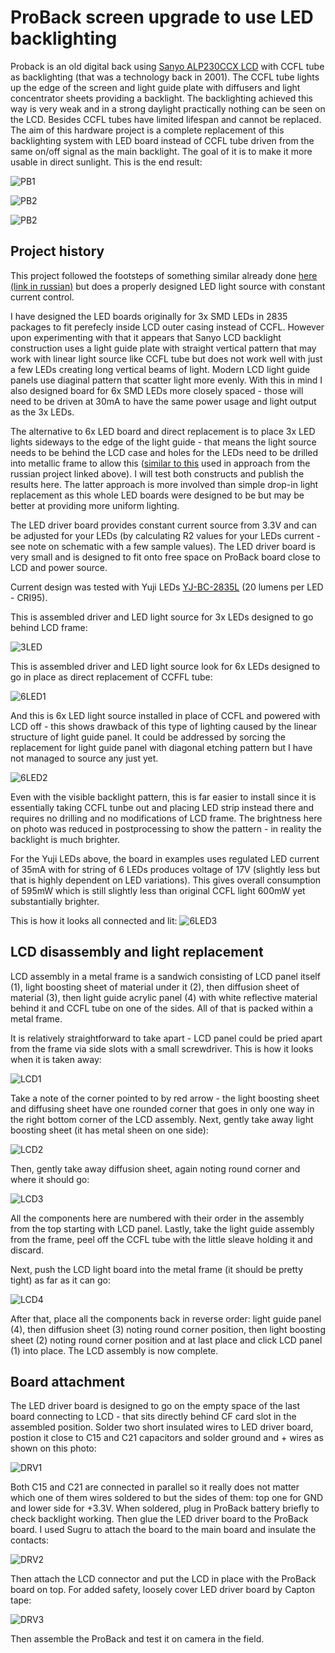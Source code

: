 # ProBack screen upgrade to use LED backlighting

Proback is an old digital back using [Sanyo ALP230CCX LCD](Ref/ALP230CCX.pdf) with CCFL tube as backlighting (that was a technology back in 2001). The CCFL tube lights up the edge of the screen and light guide plate with diffusers and light concentrator sheets providing a backlight. The backlighting achieved this way is very weak and in a strong daylight practically nothing can be seen on the LCD. Besides CCFL tubes have limited lifespan and cannot be replaced. The aim of this hardware project is a complete replacement of this backlighting system with LED board instead of CCFL tube driven from the same on/off signal as the main backlight. The goal of it is to make it more usable in direct sunlight. This is the end result:

![PB1](Ref/PB-230713-003.jpg)

![PB2](Ref/PB-230713-004.jpg)

![PB2](Ref/PB-230713-002.jpg)


## Project history

This project followed the footsteps of something similar already done [here (link in russian)](https://web.archive.org/web/20171017015512/http://wowcamera.info/viewtopic.php?f=18&t=815&sid=7ef8761ab0095eecd0e935a0096e5fdd&start=740) but does a properly designed LED light source with constant current control.

I have designed the LED boards originally for 3x SMD LEDs in 2835 packages to fit perefecly inside LCD outer casing instead of CCFL. However upon experimenting with that it appears that Sanyo LCD backlight construction uses a light guide plate with straight vertical pattern that may work with linear light source like CCFL tube but does not work well with just a few LEDs creating long vertical beams of light. Modern LCD light guide panels use diaginal pattern that scatter light more evenly. With this in mind I also designed board for 6x SMD LEDs more closely spaced - those will need to be driven at 30mA to have the same power usage and light output as the 3x LEDs.

The alternative to 6x LED board and direct replacement is to place 3x LED lights sideways to the edge of the light guide - that means the light source needs to be behind the LCD case and holes for the LEDs need to be drilled into metallic frame to allow this ([similar to this](https://web.archive.org/web/20171021101310if_/http://wowcamera.info/download/file.php?id=11161&sid=97ba8f0b739cfa263edd7aab8cd7707e) used in approach from the russian project linked above). I will test both constructs and publish the results here. The latter approach is more involved than simple drop-in light replacement as this whole LED boards were designed to be but may be better at providing more uniform lighting.

The LED driver board provides constant current source from 3.3V and can be adjusted for your LEDs (by calculating R2 values for your LEDs current - see note on schematic with a few sample values). The LED driver board is very small and is designed to fit onto free space on ProBack board close to LCD and power source.

Current design was tested with Yuji LEDs [YJ-BC-2835L](https://www.yujiintl.com/bc-2835l-0-2w/) (20 lumens per LED - CRI95).

This is assembled driver and LED light source for 3x LEDs designed to go behind LCD frame:

![3LED](Ref/LED-230708-003.jpg)

This is assembled driver and LED light source look for 6x LEDs designed to go in place as direct replacement of CCFFL tube:

![6LED1](Ref/LED-230708-001.jpg)

And this is 6x LED light source installed in place of CCFL and powered with LCD off - this shows drawback of this type of lighting caused by the linear structure of light guide panel. It could be addressed by sorcing the replacement for light guide panel with diagonal etching pattern but I have not managed to source any just yet.

![6LED2](Ref/LED-230708-002.jpg)

Even with the visible backlight pattern, this is far easier to install since it is essentially taking CCFL tunbe out and placing LED strip instead there and requires no drilling and no modifications of LCD frame. The brightness here on photo was reduced in postprocessing to show the pattern - in reality the backlight is much brighter.

For the Yuji LEDs above, the board in examples uses regulated LED current of 35mA with for string of 6 LEDs produces voltage of 17V (slightly less but that is highly dependent on LED variations). This gives overall consumption of 595mW which is still slightly less than original CCFL light 600mW yet substantially brighter.

This is how it looks all connected and lit:
![6LED3](Ref/LED-230712-001.jpg)

## LCD disassembly and light replacement

LCD assembly in a metal frame is a sandwich consisting of LCD panel itself (1), light boosting sheet of material under it (2), then diffusion sheet of material (3), then light guide acrylic panel (4) with white reflective material behind it and CCFL tube on one of the sides. All of that is packed within a metal frame.

It is relatively straightforward to take apart - LCD panel could be pried apart from the frame via side slots with a small screwdriver. This is how it looks when it is taken away:

![LCD1](Ref/LED-230712-005.jpg)

Take a note of the corner pointed to by red arrow - the light boosting sheet and diffusing sheet have one rounded corner that goes in only one way in the right bottom corner of the LCD assembly. Next, gently take away light boosting sheet (it has metal sheen on one side):

![LCD2](Ref/LED-230712-004.jpg)

Then, gently take away diffusion sheet, again noting round corner and where it should go:

![LCD3](Ref/LED-230712-003.jpg)

All the components here are numbered with their order in the assembly from the top starting with LCD panel. Lastly, take the light guide assembly from the frame, peel off the CCFL tube with the little sleave holding it and discard.

Next, push the LCD light board into the metal frame (it should be pretty tight) as far as it can go:

![LCD4](Ref/LED-230712-002.jpg)

After that, place all the components back in reverse order: light guide panel (4), then diffusion sheet (3) noting round corner position, then light boosting sheet (2) noting round corner position and at last place and click LCD panel (1) into place. The LCD assembly is now complete.

## Board attachment

The LED driver board is designed to go on the empty space of the last board connecting to LCD - that sits directly behind CF card slot in the assembled position. Solder two short insulated wires to LED driver board, postion it close to C15 and C21 capacitors and solder ground and + wires as shown on this photo:

![DRV1](Ref/LED-230712-006.jpg)

Both C15 and C21 are connected in parallel so it really does not matter which one of them wires soldered to but the sides of them: top one for GND and lower side for +3.3V. When soldered, plug in ProBack battery briefly to check backlight working. Then glue the LED driver board to the ProBack board. I used Sugru to attach the board to the main board and insulate the contacts:

![DRV2](Ref/LED-230713-001.jpg)

Then attach the LCD connector and put the LCD in place with the ProBack board on top. For added safety, loosely cover LED driver board by Capton tape:

![DRV3](Ref/LED-230713-002.jpg)

Then assemble the ProBack and test it on camera in the field.


